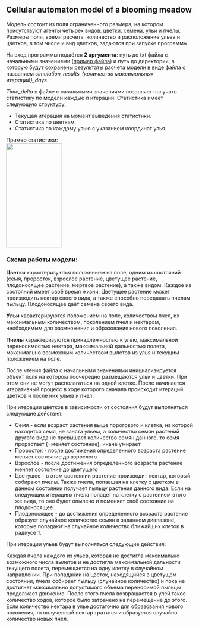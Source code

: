 ## Cellular automaton model of a blooming meadow

Модель состоит из поля ограниченного размера, на котором присутствуют агенты четырех видов: цветки, семена, ульи и пчёлы. Размеры поля, время расчета, количество и расположение ульев и цветков, в том числе и вид цветков, задаются при запуске программы.


На вход программы подаётся **2 аргумента**: путь до txt файла с начальными значениями ([пример файла](https://github.com/Elloquse/cellular-automaton-model-of-a-blooming-meadow/blob/main/src/main/resources/initialData.txt)) и путь до директории, в которую будут сохранены результаты расчета модели в виде файла с названием *simulation_results_{количество максимальных итераций}_days*.


*Time_delta* в файле с начальными значениями позволяет получать статистику по модели каждые *n* итераций. Статистика имеет следующую структуру: 
- Текущая итерация на момент выведения статистики.
- Статистика по цветкам.
- Статистика по каждому улью с указанием координат улья.

Пример статистики: <br>
<img src="https://github.com/Elloquse/cellular-automaton-model-of-a-blooming-meadow/assets/70741822/6788d7fc-4875-4eac-832b-2425e1dbb535" width="150" height="280">

### Схема работы модели: 

**Цветки** характеризуются положением на поле, одним из состояний (семя, проросток, взрослое растение, цветущее растение, плодоносящее растение, мертвое растение), а также видом. Каждое из состояний имеет своё время жизни. Цветущее растение может производить нектар своего вида, а также способно передавать пчелам пыльцу. Плодоносящее даёт семена своего вида. 

**Ульи** характерируются положением на поле, количеством пчел, их максимальным количеством, поколением пчел и нектаром, необходимым для размножения и образования нового поколения. 

**Пчелы** характеризуются принадлежностью к улью, максимальной переносимостью нектара, максимальной дальностью полета, максимально возможным количеством вылетов из улья и текущим положением на поле. 

После чтения файла с начальными значениями инициализируется объект поля на котором поочередно размещаются ульи и цветки. При этом они не могут располагаться на одной клетке. После начинается итеративный процесс в ходе которого сначала происходит итераций цветков и после них ульев и пчел. 

При итерации цветков в зависимости от состояния будут выполняться следующие действия:
- Семя - если возраст растения выше порогового и клетка, на которой находится семя, не занята ульем, а количество семян растений другого вида не превышает количество семян данного, то семя прорастает (=меняет состояние), иначе умирает
- Проросток - после достижения определенного возраста растение меняет состояние до взрослого
- Взрослое - после достижения определенного возраста растение меняет состояние до цветущего
- Цветущее - в этом состоянии растение производит нектар, который собирают пчелы. Также пчела, попавшая на клетку с цветком в данном состоянии получает пыльцу растения данного вида. Если на следующих итерациях пчела попадет на клетку с растением этого же вида, то оно будет опылено и поменяет своё состояние на плодоносящее.
- Плодоносящее - до достижения определенного возраста растение образует случайное количество семян в заданном диапазоне, которые попадают на случайное количество ближайших клеток в радиусе 1.


При итерации ульев будут выполняться следующие действия:


Каждая пчела каждого из ульев, которая не достигла максимально возможного числа вылетов и не достигла максимальной дальности текущего полета, перемещается на одну клетку в случайном направлении. При попадании на цветок, находящийся в цветущем состоянии, пчела собирает пыльцу (случайное количество) и пока не достигнет максимально допустимого объема переносимой пыльцы продолжает движение. После этого пчела возвращается в улей такое количество ходов, которое было затрачено на перемещение до этого. Если количество нектара в улье достаточно для образования нового поколения, то полученный нектар тратится и образуется случайно количество новых пчёл.
